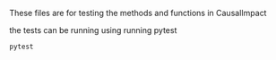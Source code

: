 These files are for testing the methods and functions in CausalImpact

the tests can be running using running pytest
```python
pytest
```
